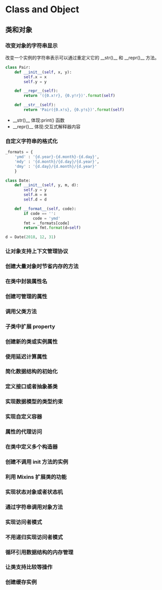 # Class and Object
## 类和对象

### 改变对象的字符串显示
改变一个实例的字符串表示可以通过重定义它的 \_\_str()\_\_ 和 \_\_repr()\_\_ 方法。
```py
class Pair:
    def __init__(self, x, y):
        self.x = x
        self.y = y

    def __repr__(self):
        return '({0.x!r}, {0.y!r})'.format(self)

    def __str__(self):
        return 'Pair({0.x!s}, {0.y!s})'.format(self)
```
- \_\_str()\_\_ 体现:print() 函数
- \_\_repr()\_\_ 体现:交互式解释器内容

### 自定义字符串的格式化
```py
_formats = {
    'ymd' : '{d.year}-{d.month}-{d.day}',
    'mdy' : '{d.month}/{d.day}/{d.year}',
    'dmy' : '{d.day}/{d.month}/{d.year}'
    }

class Date:
    def __init__(self, y, m, d):
        self.y = y
        self.m = m
        self.d = d

    def __format__(self, code):
        if code == '':
            code = 'ymd'
        fmt = _formats[code]
        return fmt.format(d=self)

d = Date(2018, 12, 31)
```

### 让对象支持上下文管理协议

### 创建大量对象时节省内存的方法

### 在类中封装属性名

### 创建可管理的属性

### 调用父类方法

### 子类中扩展 property

### 创建新的类或实例属性

### 使用延迟计算属性

### 简化数据结构的初始化

### 定义接口或者抽象基类

### 实现数据模型的类型约束

### 实现自定义容器

### 属性的代理访问

### 在类中定义多个构造器

### 创建不调用 init 方法的实例

### 利用 Mixins 扩展类的功能

### 实现状态对象或者状态机

### 通过字符串调用对象方法

### 实现访问者模式

### 不用递归实现访问者模式

### 循环引用数据结构的内存管理

### 让类支持比较等操作

### 创建缓存实例